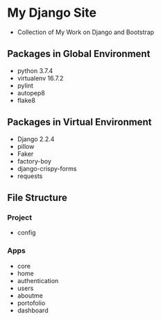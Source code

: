 # My Django Site

- Collection of My Work on Django and Bootstrap

## Packages in Global Environment

- python 3.7.4
- virtualenv 16.7.2
- pylint
- autopep8
- flake8

## Packages in Virtual Environment

- Django 2.2.4
- pillow
- Faker
- factory-boy
- django-crispy-forms
- requests

## File Structure

### Project

- config

### Apps

- core
- home
- authentication
- users
- aboutme
- portofolio
- dashboard
